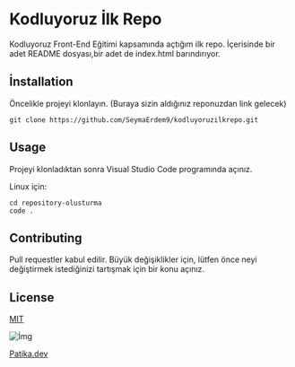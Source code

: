 # Kodluyoruz İlk Repo 

Kodluyoruz Front-End Eğitimi kapsamında açtığım ilk repo. İçerisinde bir adet README dosyası,bir adet de index.html barındırıyor.


## İnstallation 
Öncelikle projeyi klonlayın. (Buraya sizin aldığınız reponuzdan link gelecek)

```
git clone https://github.com/SeymaErdem9/kodluyoruzilkrepo.git
```

## Usage 
Projeyi klonladıktan sonra Visual Studio Code programında açınız. 

Linux için: 
```
cd repository-olusturma
code .
```

## Contributing
Pull requestler kabul edilir. Büyük değişiklikler için, lütfen önce neyi değiştirmek istediğinizi tartışmak için bir konu açınız. 


## License
[MIT](https://choosealicense.com/licenses/mit/)


![İmg](https://i.hizliresim.com/rm0sf3n.png)

[Patika.dev](https://app.patika.dev/paths)